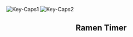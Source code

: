 ![Key-Caps1](https://user-images.githubusercontent.com/58283244/233913139-a6e71a99-4fe2-4152-aab1-5ff71576ce65.png)
![Key-Caps2](https://user-images.githubusercontent.com/58283244/233913169-d957e368-1a63-46dd-9d1e-90caf62a0c36.png)

<h2 align="center">Ramen Timer</h2>

<p align="center">
<link rel="stylesheet" href="https://cdn.jsdelivr.net/gh/devicons/devicon@v2.15.1/devicon.min.css">
</p>

